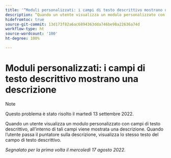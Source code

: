 ```yaml
---
title: '“Moduli personalizzati: i campi di testo descrittivo mostrano una descrizione”'
description: “Quando un utente visualizza un modulo personalizzato con campi di testo descrittivo, all’interno di tali campi viene mostrata una descrizione. Quando l’utente passa il puntatore sulla descrizione, visualizza lo stesso testo del campo di testo descrittivo”.
hidefromtoc: true
source-git-commit: 13d173f82a6ac6894363dda746be98a22636a74d
workflow-type: ht
source-wordcount: '100'
ht-degree: 100%

---
```



# Moduli personalizzati: i campi di testo descrittivo mostrano una descrizione

>[!NOTE]
>
>Questo problema è stato risolto il martedì 13 settembre 2022.

Quando un utente visualizza un modulo personalizzato con campi di testo descrittivo, all’interno di tali campi viene mostrata una descrizione. Quando l’utente passa il puntatore sulla descrizione, visualizza lo stesso testo del campo di testo descrittivo.

_Segnalato per la prima volta il mercoledì 17 agosto 2022._

